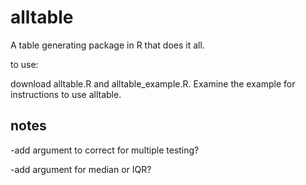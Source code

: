# alltable
A table generating package in R that does it all.

to use:

download alltable.R and alltable_example.R. Examine the example for instructions to use alltable.




## notes

-add argument to correct for multiple testing?

-add argument for median or IQR?

